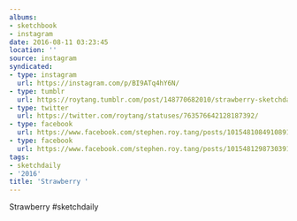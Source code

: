 ```yaml
---
albums:
- sketchbook
- instagram
date: 2016-08-11 03:23:45
location: ''
source: instagram
syndicated:
- type: instagram
  url: https://instagram.com/p/BI9ATq4hY6N/
- type: tumblr
  url: https://roytang.tumblr.com/post/148770682010/strawberry-sketchdaily
- type: twitter
  url: https://twitter.com/roytang/statuses/763576642128187392/
- type: facebook
  url: https://www.facebook.com/stephen.roy.tang/posts/10154810849108912:2
- type: facebook
  url: https://www.facebook.com/stephen.roy.tang/posts/10154812987303912
tags:
- sketchdaily
- '2016'
title: 'Strawberry '
---
```


Strawberry #sketchdaily